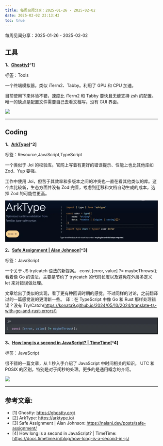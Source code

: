 ```yaml
---
title: 每周见闻分享：2025-01-26 - 2025-02-02
date: 2025-02-02 23:13:43
toc: true
---
```


每周见闻分享：2025-01-26 - 2025-02-02

## 工具
**1、[Ghostty](https://ghostty.org/)[^1]**

标签：Tools

一个终端模拟器，类似 iTerm2、Tabby。利用了 GPU 和 CPU 加速。

目前使用下来体验不错，速度比 iTerm2 和 Tabby 要快且无缝支持 zsh 的配置。唯一的缺点是配置文件需要自己去看文档写，没有 GUI 界面。

![](https://ghostty.org/social-share-card.jpg)


----

## Coding
**1、[ArkType](https://arktype.io/)[^2]**

标签：Resource,JavaScript,TypeScript

一个类似于 Joi 的校验库。官网上写着有更好的错误提示、性能上也比其他库如 Zod、Yup 要强。

工作中使用 Joi，但苦于其效率和多版本之间的冲突也一直在看其他类似的库。这个库比较新，生态方面并没有 Zod 完善，考虑到迁移和文档自动生成的成本，选择 Zod 的可能性更高。

![](/images/2025/arktype.webp)

**2、[Safe Assignment | Alan Johnson](https://nalanj.dev/posts/safe-assignment/)[^3]**

标签：JavaScript

一个关于 JS try/catch 语法的新提案。
const [error, value] ?= maybeThrows();
看着像 Go 的语法，主要是节约了 try/catch 的代码长度以及避免在外层多定义 let 来对错误做处理。

文章给出了类似的实现，看了更有种回调时期的感觉。不过同样的讨论，之前翻译过的一篇感觉说的更清新一些。
译：在 TypeScript 中像 Go 和 Rust 那样处理错误？没有 Try/Catch(<https://konata9.github.io/2024/05/10/2024/translate-ts-with-go-and-rust-errors/)>

![](/images/2025/safe-assignment.webp)

**3、[How long is a second in JavaScript? | TimeTime](https://docs.timetime.in/blog/how-long-is-a-second-in-js/)[^4]**

标签：JavaScript

很不错的一篇文章，从 1 秒入手介绍了 JavaScript 中时间相关的知识。 UTC 和 POSIX 的区别，特别是对于闰秒的处理。更多的是通用概念的介绍。

![](https://external-preview.redd.it/problematic-second-how-the-leap-second-occurring-only-27-v0-Z9P05vL4s6Z3mcXjAxcxwy6C8p64zhxV_-vlWRmRmkQ.jpg?auto=webp&s=e7112eb8e30bef1ac3b1cb98c817c9f48b7bd0a2)


----

## 参考文章:
- [1] Ghostty: https://ghostty.org/
- [2] ArkType: https://arktype.io/
- [3] Safe Assignment | Alan Johnson: https://nalanj.dev/posts/safe-assignment/
- [4] How long is a second in JavaScript? | TimeTime: https://docs.timetime.in/blog/how-long-is-a-second-in-js/